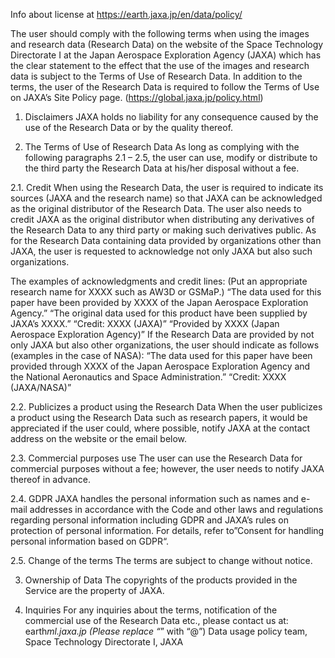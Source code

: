 Info about license at https://earth.jaxa.jp/en/data/policy/

The user should comply with the following terms when using the images and research data (Research Data) on the website of the Space Technology Directorate I at the Japan Aerospace Exploration Agency (JAXA) which has the clear statement to the effect that the use of the images and research data is subject to the Terms of Use of Research Data. In addition to the terms, the user of the Research Data is required to follow the Terms of Use on JAXA’s Site Policy page.
(https://global.jaxa.jp/policy.html)

1. Disclaimers
JAXA holds no liability for any consequence caused by the use of the Research Data or by the quality thereof.

2. The Terms of Use of Research Data
As long as complying with the following paragraphs 2.1 – 2.5, the user can use, modify or distribute to the third party the Research Data at his/her disposal without a fee.

2.1. Credit
When using the Research Data, the user is required to indicate its sources (JAXA and the research name) so that JAXA can be acknowledged as the original distributor of the Research Data. The user also needs to credit JAXA as the original distributor when distributing any derivatives of the Research Data to any third party or making such derivatives public. As for the Research Data containing data provided by organizations other than JAXA, the user is requested to acknowledge not only JAXA but also such organizations.

The examples of acknowledgments and credit lines: (Put an appropriate research name for XXXX such as AW3D or GSMaP.)
“The data used for this paper have been provided by XXXX of the Japan Aerospace Exploration Agency.”
“The original data used for this product have been supplied by JAXA’s XXXX.”
“Credit: XXXX (JAXA)”
“Provided by XXXX (Japan Aerospace Exploration Agency)”
If the Research Data are provided by not only JAXA but also other organizations, the user should indicate as follows (examples in the case of NASA):
“The data used for this paper have been provided through XXXX of the Japan Aerospace Exploration Agency and the National Aeronautics and Space Administration.”
“Credit: XXXX (JAXA/NASA)”

2.2. Publicizes a product using the Research Data
When the user publicizes a product using the Research Data such as research papers, it would be appreciated if the user could, where possible, notify JAXA at the contact address on the website or the email below.

2.3. Commercial purposes use
The user can use the Research Data for commercial purposes without a fee; however, the user needs to notify JAXA thereof in advance.

2.4. GDPR
JAXA handles the personal information such as names and e-mail addresses in accordance with the Code and other laws and regulations regarding personal information including GDPR and JAXA’s rules on protection of personal information. For details, refer to”Consent for handling personal information based on GDPR“.

2.5. Change of the terms
The terms are subject to change without notice.

3. Ownership of Data
The copyrights of the products provided in the Service are the property of JAXA.

4. Inquiries
For any inquiries about the terms, notification of the commercial use of the Research Data etc., please contact us at:
earth*ml.jaxa.jp (Please replace “*” with “@”)
Data usage policy team, Space Technology Directorate I, JAXA